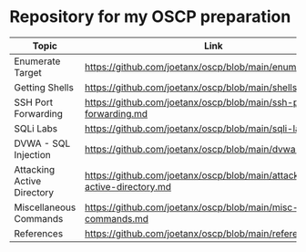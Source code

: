 # Repository for my OSCP preparation

|Topic|Link|
|---|---|
|Enumerate Target|<https://github.com/joetanx/oscp/blob/main/enumeration.md>|
|Getting Shells|<https://github.com/joetanx/oscp/blob/main/shells.md>|
|SSH Port Forwarding|<https://github.com/joetanx/oscp/blob/main/ssh-port-forwarding.md>|
|SQLi Labs|<https://github.com/joetanx/oscp/blob/main/sqli-labs.md>|
|DVWA - SQL Injection|<https://github.com/joetanx/oscp/blob/main/dvwa-sqli.md>|
|Attacking Active Directory|<https://github.com/joetanx/oscp/blob/main/attacking-active-directory.md>|
|Miscellaneous Commands|<https://github.com/joetanx/oscp/blob/main/misc-commands.md>|
|References|<https://github.com/joetanx/oscp/blob/main/references.md>|
